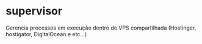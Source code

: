# supervisor
Gerencia processos em execução dentro de VPS compartilhada (Hostinger, hostigator, DigitalOcean e etc...)
